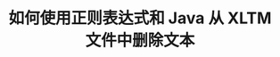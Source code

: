 ---
############################# Static ############################
layout: "auto-gen-gist"
draft: false
path: "zh/redaction/java/regex/xltm"
otherformats: CSV DOC DOCM DOCX DOT DOTM DOTX PDF POT POTM PPS PPSM PPSX PPT PPTM PPTX RTF XLS XLSM XLSX XLT XLTX  

############################# Head ############################
head_title: "通过正则表达式在 Java 中编辑 XLTM 文本"
head_description: "GroupDocs.Redaction 的 Java API 使开发者能够使用 Java 中的正则表达式编辑 PDF DOC DOCX RTF XLSX CSV PPT PPTX 和图像中的文本"

############################# Header ############################
title: "如何使用正则表达式和 Java 从 XLTM 文件中删除文本"
description: "GroupDocs.Redaction 的 Java API 允许使用正则表达式编辑、隐藏或删除文字处理文档、工作表、演示文稿、PDF 和图像中的敏感文本。"

################### SubMenu/Download Button #####################
button:
    enable: true

############################# About ############################
about:
    enable: true
    title: "什么是文本清理？"
    content: |
        文本编辑或清理是从数字文档中删除机密或不需要的文本或信息，同时保留包含该文本的文档或段落的其余部分完好无损的过程。密文可帮助用户和组织通过隐藏或永久删除敏感信息来保护其敏感信息。使用 GroupDocs.Redaction Java API，用户现在可以编辑、隐藏或删除文字处理文档、工作表、演示文稿、PDF 和光栅图像文件中的敏感文本。 API 提供了多种选项和方法来编辑文档中的私人信息。它支持使用正则表达式进行搜索和编辑、使用文本（豁免代码）或图形（彩色矩形）编辑等等。那么为什么不尝试一下，通过下载 API 来自动化文档编辑过程并探索其基本和高级功能。

############################# Steps ############################
steps:
    enable: true
    block:
    - title_left: "使用 Java 中的正则表达式编辑 XLTM"
      content_left: |
        GroupDocs.Redaction 允许轻松编辑文档中的敏感或私人数据。最流行的编辑案例是从文档中删除文本。 

        以下代码可用于使用正则表达式将文本编辑应用于文档的特定部分。它允许用户替换所有数字，将模式“AA BB CCCCCC”与蓝色矩形匹配，

      title_right: "从 XLTM 中删除敏感数据"
      content_right: |
        * 创建 [Redactor](https://apireference.groupdocs.com/redaction/java/com.groupdocs.redaction/Redactor) 类的实例并上传 XLTM 文件
        * 创建 [RegexRedaction](https://apireference.groupdocs.com/redaction/java/com.groupdocs.redaction.redactions/RegexRedaction) 类的实例
        * 使用 RegexRedaction 类的对象调用 redactor.apply 方法
        * 调用 redactor.save 方法保存更改 

      gisthash: "6dea616a14aeeff21698dc03be62a341"
      gistfile: "正则表达式编辑.java"
      
    - title_left: "系统要求"
      content_left: |
        GroupDocs.Redaction for Java 所有主要平台和操作系统均支持 API。有关完整的系统要求指南，请访问[系统要求](https://docs.groupdocs.com/redaction/java/system-requirements) 在执行下面的代码之前，请确保您的系统上安装了以下先决条件：
        * 操作系统：Microsoft Windows、Linux、Mac操作系统
        * 开发环境：NetBeans、Intellij IDEA、Eclipse等
        * Java 运行时环境：J2SE 6.0 及更高版本
        * 从 [Maven](https://repository.groupdocs.com/webapp/#/artifacts/browse/tree/General/repo/com/groupdocs/groupdocs-redaction) 获取最新版本的 GroupDocs.Redaction for Java
        
      title_right: "为什么使用GroupDocs.Redaction"
      content_right: |
        * 允许用户添加自定义文档格式和密文类型
        * 无需额外软件即可删除敏感信息
        * 能够将页面范围渲染文档设置为 PDF
        * 编辑不同类型元数据的简单方法：作者姓名、版本、标题、主题、描述等等
        * 文档信息提取 - 文件类型、页数等。

############################# Demos ############################
demos:
    enable: true
############################# About Formats ############################
about_formats:
    enable: true
############################# More Formats ############################
more_formats:
    enable: true

############################# Back to top ###############################
back_to_top:
    enable: true
---